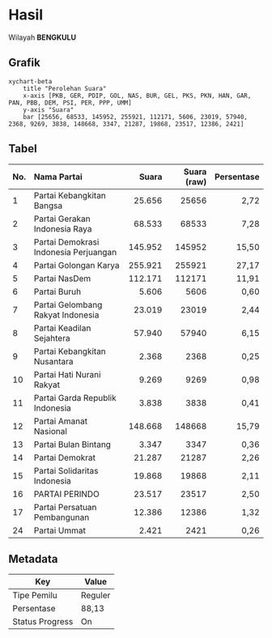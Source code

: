 # Hasil

Wilayah **BENGKULU**

## Grafik

```mermaid
xychart-beta
    title "Perolehan Suara"
    x-axis [PKB, GER, PDIP, GOL, NAS, BUR, GEL, PKS, PKN, HAN, GAR, PAN, PBB, DEM, PSI, PER, PPP, UMM]
    y-axis "Suara"
    bar [25656, 68533, 145952, 255921, 112171, 5606, 23019, 57940, 2368, 9269, 3838, 148668, 3347, 21287, 19868, 23517, 12386, 2421]
```

## Tabel

| No. | Nama Partai                           | Suara   | Suara (raw) | Persentase |
|:--- |:------------------------------------- | -------:| -----------:| ----------:|
| 1   | Partai Kebangkitan Bangsa             | 25.656  | 25656       | 2,72       |
| 2   | Partai Gerakan Indonesia Raya         | 68.533  | 68533       | 7,28       |
| 3   | Partai Demokrasi Indonesia Perjuangan | 145.952 | 145952      | 15,50      |
| 4   | Partai Golongan Karya                 | 255.921 | 255921      | 27,17      |
| 5   | Partai NasDem                         | 112.171 | 112171      | 11,91      |
| 6   | Partai Buruh                          | 5.606   | 5606        | 0,60       |
| 7   | Partai Gelombang Rakyat Indonesia     | 23.019  | 23019       | 2,44       |
| 8   | Partai Keadilan Sejahtera             | 57.940  | 57940       | 6,15       |
| 9   | Partai Kebangkitan Nusantara          | 2.368   | 2368        | 0,25       |
| 10  | Partai Hati Nurani Rakyat             | 9.269   | 9269        | 0,98       |
| 11  | Partai Garda Republik Indonesia       | 3.838   | 3838        | 0,41       |
| 12  | Partai Amanat Nasional                | 148.668 | 148668      | 15,79      |
| 13  | Partai Bulan Bintang                  | 3.347   | 3347        | 0,36       |
| 14  | Partai Demokrat                       | 21.287  | 21287       | 2,26       |
| 15  | Partai Solidaritas Indonesia          | 19.868  | 19868       | 2,11       |
| 16  | PARTAI PERINDO                        | 23.517  | 23517       | 2,50       |
| 17  | Partai Persatuan Pembangunan          | 12.386  | 12386       | 1,32       |
| 24  | Partai Ummat                          | 2.421   | 2421        | 0,26       |


## Metadata

| Key             | Value   |
| --------------- | ------- |
| Tipe Pemilu     | Reguler |
| Persentase      | 88,13   |
| Status Progress | On      |



